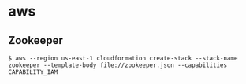# aws

## Zookeeper

```console
$ aws --region us-east-1 cloudformation create-stack --stack-name zookeeper --template-body file://zookeeper.json --capabilities CAPABILITY_IAM
```
